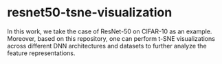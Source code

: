 # resnet50-tsne-visualization
In this work, we take the case of ResNet-50 on CIFAR-10 as an example. Moreover, based on this repository, one can perform t-SNE visualizations across different DNN architectures and datasets to further analyze the feature representations.
